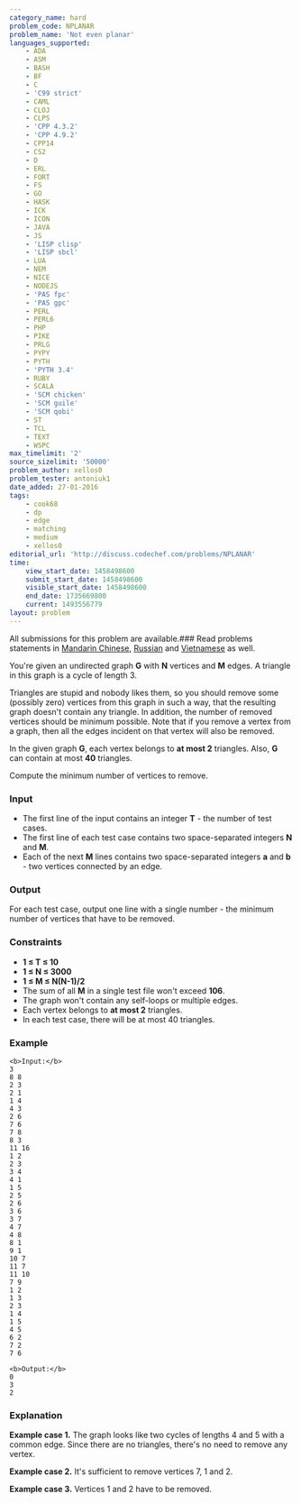```yaml
---
category_name: hard
problem_code: NPLANAR
problem_name: 'Not even planar'
languages_supported:
    - ADA
    - ASM
    - BASH
    - BF
    - C
    - 'C99 strict'
    - CAML
    - CLOJ
    - CLPS
    - 'CPP 4.3.2'
    - 'CPP 4.9.2'
    - CPP14
    - CS2
    - D
    - ERL
    - FORT
    - FS
    - GO
    - HASK
    - ICK
    - ICON
    - JAVA
    - JS
    - 'LISP clisp'
    - 'LISP sbcl'
    - LUA
    - NEM
    - NICE
    - NODEJS
    - 'PAS fpc'
    - 'PAS gpc'
    - PERL
    - PERL6
    - PHP
    - PIKE
    - PRLG
    - PYPY
    - PYTH
    - 'PYTH 3.4'
    - RUBY
    - SCALA
    - 'SCM chicken'
    - 'SCM guile'
    - 'SCM qobi'
    - ST
    - TCL
    - TEXT
    - WSPC
max_timelimit: '2'
source_sizelimit: '50000'
problem_author: xellos0
problem_tester: antoniuk1
date_added: 27-01-2016
tags:
    - cook68
    - dp
    - edge
    - matching
    - medium
    - xellos0
editorial_url: 'http://discuss.codechef.com/problems/NPLANAR'
time:
    view_start_date: 1458498600
    submit_start_date: 1458498600
    visible_start_date: 1458498600
    end_date: 1735669800
    current: 1493556779
layout: problem
---
```

All submissions for this problem are available.###  Read problems statements in [Mandarin Chinese](http://www.codechef.com/download/translated/COOK68/mandarin/NPLANAR.pdf), [Russian](http://www.codechef.com/download/translated/COOK68/russian/NPLANAR.pdf) and [Vietnamese](http://www.codechef.com/download/translated/COOK68/vietnamese/NPLANAR.pdf) as well.

You're given an undirected graph **G** with **N** vertices and **M** edges. A triangle in this graph is a cycle of length 3.

Triangles are stupid and nobody likes them, so you should remove some (possibly zero) vertices from this graph in such a way, that the resulting graph doesn't contain any triangle. In addition, the number of removed vertices should be minimum possible. Note that if you remove a vertex from a graph, then all the edges incident on that vertex will also be removed.

In the given graph **G**, each vertex belongs to **at most 2** triangles. Also, **G** can contain at most **40** triangles.

Compute the minimum number of vertices to remove.

### Input

- The first line of the input contains an integer **T** - the number of test cases.
- The first line of each test case contains two space-separated integers **N** and **M**.
- Each of the next **M** lines contains two space-separated integers **a** and **b** - two vertices connected by an edge.

### Output

For each test case, output one line with a single number - the minimum number of vertices that have to be removed.

### Constraints

- **1 ≤ T ≤ 10**
- **1 ≤ N ≤ 3000**
- **1 ≤ M ≤ N(N-1)/2**
- The sum of all **M** in a single test file won't exceed **106**.
- The graph won't contain any self-loops or multiple edges.
- Each vertex belongs to **at most 2** triangles.
- In each test case, there will be at most 40 triangles.

### Example

```
<b>Input:</b>
3
8 8
2 3
2 1
1 4
4 3
2 6
7 6
7 8
8 3
11 16
1 2
2 3
3 4
4 1
1 5
2 5
2 6
3 6
3 7
4 7
4 8
8 1
9 1
10 7
11 7
11 10
7 9
1 2
1 3
2 3
1 4
1 5
4 5
6 2
7 2
7 6

<b>Output:</b>
0
3
2

```
### Explanation

**Example case 1.** The graph looks like two cycles of lengths 4 and 5 with a common edge. Since there are no triangles, there's no need to remove any vertex.

**Example case 2.** It's sufficient to remove vertices 7, 1 and 2.

**Example case 3.** Vertices 1 and 2 have to be removed.